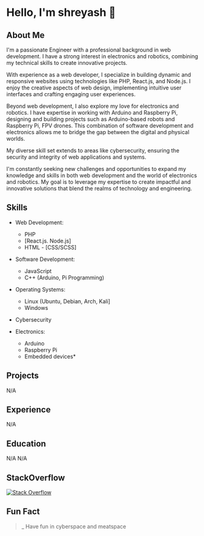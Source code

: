 # Hello, I'm shreyash 👋

## About Me
I'm a passionate Engineer with a professional background in web development. I have a strong interest in electronics and robotics, combining my technical skills to create innovative projects.

With experience as a web developer, I specialize in building dynamic and responsive websites using technologies like PHP, React.js, and Node.js. I enjoy the creative aspects of web design, implementing intuitive user interfaces and crafting engaging user experiences.

Beyond web development, I also explore my love for electronics and robotics. I have expertise in working with Arduino and Raspberry Pi, designing and building projects such as Arduino-based robots and Raspberry Pi, FPV drones. This combination of software development and electronics allows me to bridge the gap between the digital and physical worlds.

My diverse skill set extends to areas like cybersecurity, ensuring the security and integrity of web applications and systems.

I'm constantly seeking new challenges and opportunities to expand my knowledge and skills in both web development and the world of electronics and robotics. My goal is to leverage my expertise to create impactful and innovative solutions that blend the realms of technology and engineering.

## Skills
- Web Development:
  - PHP
  - [React.js. Node.js]
  - HTML - [CSS/SCSS]

- Software Development:
  - JavaScript
  - C++ (Arduino, Pi Programming)

- Operating Systems:
  - Linux (Ubuntu, Debian, Arch, Kali]
  - Windows

- Cybersecurity

- Electronics:
  - Arduino
  - Raspberry Pi
  - Embedded devices*

## Projects
N/A

## Experience
N/A

## Education
N/A
N/A

## StackOverflow
[![Stack Overflow](https://stackoverflow.com/users/flair/10082168)](https://stackoverflow.com/users/10082168/jason0011)

## Fun Fact
>_ Have fun in cyberspace and meatspace	

